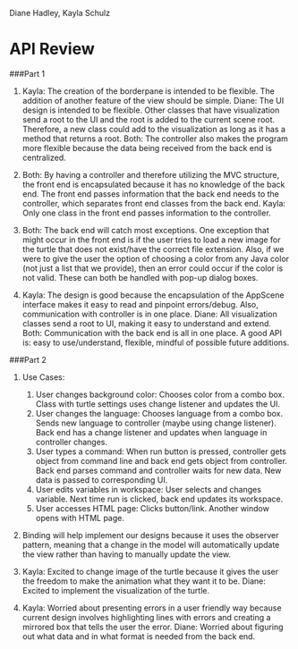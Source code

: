 Diane Hadley, Kayla Schulz


API Review
===

###Part 1

1. Kayla: The creation of the borderpane is intended to be flexible. The addition of another feature of the view should be simple. 
Diane: The UI design is intended to be flexible. Other classes that have visualization send a root to the UI and the root is added to the current scene root. Therefore, a new class could add to the visualization as long as it has a method that returns a root.
Both: The controller also makes the program more flexible because the data being received from the back end is centralized. 

2. Both: By having a controller and therefore utilizing the MVC structure, the front end is encapsulated because it has no knowledge of the back end. The front end passes information that the back end needs to the controller, which separates front end classes from the back end. Kayla: Only one class in the front end passes information to the controller.

3. Both: The back end will catch most exceptions. One exception that might occur in the front end is if the user tries to load a new image for the turtle that does not exist/have the correct file extension. Also, if we were to give the user the option of choosing a color from any Java color (not just a list that we provide), then an error could occur if the color is not valid. These can both be handled with pop-up dialog boxes.

4. Kayla: The design is good because the encapsulation of the AppScene interface makes it easy to read and pinpoint errors/debug. Also, communication with controller is in one place. Diane: All visualization classes send a root to UI, making it easy to understand and extend. Both: Communication with the back end is all in one place. A good API is: easy to use/understand, flexible, mindful of possible future additions.

###Part 2
1. Use Cases:
    1. User changes background color: Chooses color from a combo box. Class with turtle settings uses change listener and updates the UI. 
    2. User changes the language: Chooses language from a combo box. Sends new language to controller (maybe using change listener). Back end has a change listener and updates when language in controller changes. 
    3. User types a command: When run button is pressed, controller gets object from command line and back end gets object from controller. Back end parses command and controller waits for new data. New data is passed to corresponding UI.
    4. User edits variables in workspace: User selects and changes variable. Next time run is clicked, back end updates its workspace.
    5. User accesses HTML page: Clicks button/link. Another window opens with HTML page.
	
2. Binding will help implement our designs because it uses the observer pattern, meaning that a change in the model will automatically update the view rather than having to manually update the view. 

3. Kayla: Excited to change image of the turtle because it gives the user the freedom to make the animation what they want it to be. Diane: Excited to implement the visualization of the turtle. 

4. Kayla: Worried about presenting errors in a user friendly way because current design involves highlighting lines with errors and creating a mirrored box that tells the user the error. Diane: Worried about figuring out what data and in what format is needed from the back end. 

